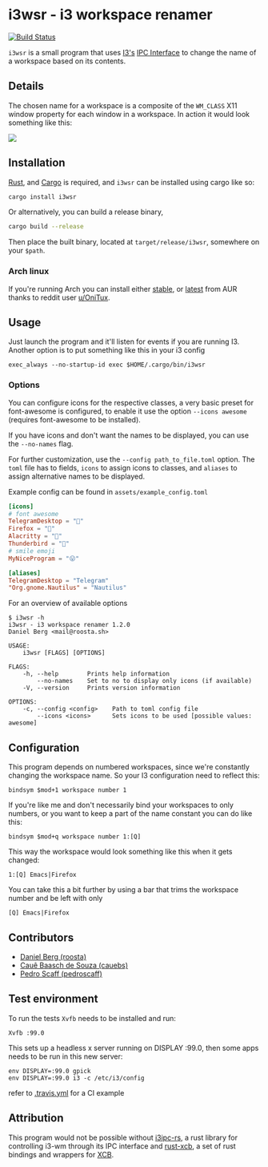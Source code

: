 i3wsr - i3 workspace renamer
======
[![Build Status](https://travis-ci.org/roosta/i3wsr.svg?branch=master)](https://travis-ci.org/roosta/i3wsr)

`i3wsr` is a small program that uses [I3's](https://i3wm.org/) [IPC Interface](https://i3wm.org/docs/ipc.html)
to change the name of a workspace based on its contents.

## Details

The chosen name for a workspace is a composite of the `WM_CLASS` X11 window
property for each window in a workspace. In action it would look something like this:

![](https://raw.githubusercontent.com/roosta/i3wsr/master/assets/preview.gif)

## Installation
[Rust](https://www.rust-lang.org/en-US/), and [Cargo](http://doc.crates.io/) is
required, and `i3wsr` can be installed using cargo like so:

```sh
cargo install i3wsr
```

Or alternatively, you can build a release binary,

```sh
cargo build --release
```

Then place the built binary, located at `target/release/i3wsr`, somewhere on your `$path`.

### Arch linux
If you're running Arch you can install either [stable](https://aur.archlinux.org/packages/i3wsr/), or [latest](https://aur.archlinux.org/packages/i3wsr-git/) from AUR thanks to reddit user [u/OniTux](https://www.reddit.com/user/OniTux).

## Usage
Just launch the program and it'll listen for events if you are running I3.
Another option is to put something like this in your i3 config

```
exec_always --no-startup-id exec $HOME/.cargo/bin/i3wsr
```

### Options

You can configure icons for the respective classes, a very basic preset for font-awesome is configured, to enable it use the option `--icons awesome` (requires font-awesome to be installed).

If you have icons and don't want the names to be displayed, you can use the `--no-names` flag.

For further customization, use the `--config path_to_file.toml` option. The `toml` file has to fields, `icons` to assign icons to classes, and `aliases` to assign alternative names to be displayed.

Example config can be found in `assets/example_config.toml`

```toml
[icons]
# font awesome
TelegramDesktop = ""
Firefox = ""
Alacritty = ""
Thunderbird = ""
# smile emoji
MyNiceProgram = "😛"

[aliases]
TelegramDesktop = "Telegram"
"Org.gnome.Nautilus" = "Nautilus"
```

For an overview of available options

```shell
$ i3wsr -h
i3wsr - i3 workspace renamer 1.2.0
Daniel Berg <mail@roosta.sh>

USAGE:
    i3wsr [FLAGS] [OPTIONS]

FLAGS:
    -h, --help        Prints help information
        --no-names    Set to no to display only icons (if available)
    -V, --version     Prints version information

OPTIONS:
    -c, --config <config>    Path to toml config file
        --icons <icons>      Sets icons to be used [possible values: awesome]

```

## Configuration

This program depends on numbered workspaces, since we're constantly changing the
workspace name. So your I3 configuration need to reflect this:

```
bindsym $mod+1 workspace number 1
```

If you're like me and don't necessarily bind your workspaces to only numbers, or
you want to keep a part of the name constant you can do like this:

```
bindsym $mod+q workspace number 1:[Q]
```

This way the workspace would look something like this when it gets changed:

```
1:[Q] Emacs|Firefox
```
You can take this a bit further by using a bar that trims the workspace number and be left with only
```
[Q] Emacs|Firefox
```

## Contributors
* [Daniel Berg (roosta)](https://github.com/roosta)
* [Cauê Baasch de Souza (cauebs)](https://github.com/cauebs)
* [Pedro Scaff (pedroscaff)](https://github.com/pedroscaff)

## Test environment
To run the tests `Xvfb` needs to be installed and run:

```shell
Xvfb :99.0
```
This sets up a headless x server running on DISPLAY :99.0, then some apps needs to be run in this new server:

```shell
env DISPLAY=:99.0 gpick
env DISPLAY=:99.0 i3 -c /etc/i3/config
```

refer to [.travis.yml](https://github.com/roosta/i3wsr/blob/master/.travis.yml) for a CI example

## Attribution
This program would not be possible without
[i3ipc-rs](https://github.com/tmerr/i3ipc-rs), a rust library for controlling
i3-wm through its IPC interface and
[rust-xcb](https://github.com/rtbo/rust-xcb), a set of rust bindings and
wrappers for [XCB](http://xcb.freedesktop.org/).
